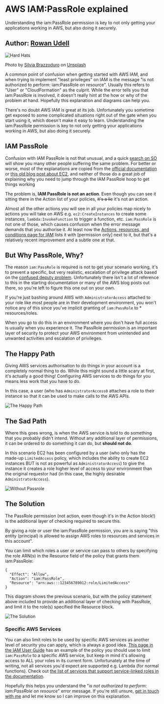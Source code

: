 # AWS IAM:PassRole explained

Understanding the iam:PassRole permission is key to not only getting your
applications working in AWS, but also doing it securely.

## Author: [Rowan Udell](https://blog.rowanudell.com/iam-passrole-explained/)

![Hard Hats](https://blog.rowanudell.com/content/images/size/w1600/2020/10/helmets.png "Hard Hats")

Photo by [Silvia Brazzoduro](https://unsplash.com/@scdisilviabrazzoduro?utm_source=unsplash&utm_medium=referral&utm_content=creditCopyText) on [Unsplash](https://unsplash.com/?utm_source=unsplash&utm_medium=referral&utm_content=creditCopyText)

A common point of confusion when getting started with AWS IAM, and when trying to implement "least privileges" on IAM is the message "is not authorized to perform: iam:PassRole on resource". Usually this refers to "User" or "CloudFormation" as the culprit. While the error tells you that iam:PassRole is involved, it doesn't really hint at the how or why of the problem at hand. Hopefully this explanation and diagrams can help you.

There's no doubt AWS IAM is great at its job. Unfortunately you sometime get exposed to some complicated situations right out of the gate when you start using it, which doesn't make it easy to learn. Understanding the iam:PassRole permission is key to not only getting your applications working in AWS, but also doing it securely.

## IAM PassRole

Confusion with IAM PassRole is not that unusual, and a quick [search on SO](https://stackoverflow.com/search?q=iam+passrole) will show you many other people suffering the same problem. For better or worse, most of the explanations are copied from the [official documentation](https://docs.aws.amazon.com/IAM/latest/UserGuide/id_roles_use_passrole.html) or [this old blog post about EC2](https://aws.amazon.com/blogs/security/granting-permission-to-launch-ec2-instances-with-iam-roles-passrole-permission/), and neither of those do a great job of explaining why you need to jump through the IAM PassRole hoop to get things working

The problem is, **IAM PassRole is not an action**. Even though you can see it sitting there in the Action list of your policies, ~~it's a lie~~ it's not an action.

Almost all the other actions you will see in all your policies map nicely to actions you will take on AWS e.g. `ec2:CreateInstances` to create some instances, `lambda:InvokeFunction` to trigger a function, etc. `iam:PassRole` is not one of those, which causes confusion when the error message demands that you authorise it. At least now the [Actions, resources, and conditions page for IAM](https://docs.aws.amazon.com/IAM/latest/UserGuide/list_identityandaccessmanagement.html) lists it with [permission only] next to it, but that's a relatively recent improvement and a subtle one at that.

## But Why PassRole, Why?

The reason `iam:PassRole` is required is not to get your scenario working, it's to prevent a specific, but very realistic, escalation of privilege attack based on the [confused deputy problem](https://en.wikipedia.org/wiki/Confused_deputy_problem). Unfortunately there isn't a lot of reference to this in the starting documentation or many of the AWS blog posts out there, so you're left to figure this one out on your own.

If you're just bashing around AWS with `AdministratorAccess` attached to your role like most people are in their development environment, you won't notice any of this since you've implicit granting of `iam:PassRole` to * resources/roles.

When you go to do this in an environment where you don't have full access is usually when you experience it. The PassRole permission is an important layer of security to protect your AWS environment from unintended and unwanted activities and escalation of privileges.

## The Happy Path


Giving AWS services authorisation to do things in your account is a completely normal thing to do. While this might sound a little scary at first, it's actually a good thing! Configuring AWS services to do things for you means less work that you have to do.

In this case, a user (who has `AdministratorAccess0` attaches a role to their instance so that it can be used to make calls to the AWS APIs.

![The Happy Path](https://blog.rowanudell.com/content/images/2020/10/iam-passrole-explained-happy-path.png "The Happy Path")

## The Sad Path

Where this goes wrong, is when the AWS service is told to do something that you probably didn't intend.  Without any additional layer of permissions, it can be ordered to do something it can do, but **should not do**.

In this scenario EC2 has been configured by a user (who only has the made-up `LimitedAccess` policy, which includes the ability to create EC2 instances BUT is not as powerful as `AdministratorAccess`) to give the instance it creates a role higher level of access to your environment than the original requestor had (in this case, the highly desirable `AdministratorAccess`).

![Without Passrole](https://blog.rowanudell.com/content/images/2020/10/iam-passrole-explained-sad-path.png "Without Passrole")

## The Solution

The PassRole permission (not action, even though it's in the Action block!) is the additional layer of checking required to secure this.

By giving a role or user the iam:PassRole permission, you are is saying "this entity (principal) is allowed to assign AWS roles to resources and services in this account".

You can limit which roles a user or service can pass to others by specifying the role ARN(s) in the Resource field of the policy that grants them iam:PassRole:


```
{
  "Effect": "Allow",
  "Action": "iam:PassRole",
  "Resource": "arn:aws:::123456789012:role/LimitedAccess"
}
```

This diagram shows the previous scenario, but with the policy statement above included to provide an additional layer of checking with PassRole, and limit it to the role(s) specified the Resource block.

![The Solution](https://blog.rowanudell.com/content/images/2020/10/iam-passrole-explained-the-solution.png "The Solution")

### Specific AWS Services

You can also limit roles to be used by specific AWS services as another level of security you can apply, which is always a good idea. [This page in the IAM User Guide](https://docs.aws.amazon.com/IAM/latest/UserGuide/reference_policies_examples_iam-passrole-service.html) has an example of the policy you should use to limit `iam:PassRole` to a specific AWS service, but keep in mind it's allowing access to ALL your roles in its current form. Unfortunately at the time of writing, not all services you'd expect are supported e.g. Lambda (for normal functions). Check out [the list of services that support service-linked roles in the documentation](https://docs.aws.amazon.com/IAM/latest/UserGuide/reference_aws-services-that-work-with-iam.html).

Hopefully this helps you understand the "_is not authorized to perform: iam:PassRole on resource_" error message. If you're still unsure, [get in touch with me](mailto:rowan@rowanudell.com) and let me know so I can improve on this explanation.
